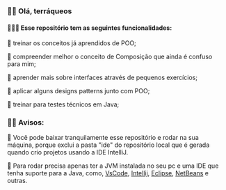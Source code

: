 ### 🖖🏻 Olá, terráqueos

#### 👩🏻‍💻 Esse repositório tem as seguintes funcionalidades:

🐫 treinar os conceitos já aprendidos de POO;

🐫 compreender melhor o conceito de Composição que ainda é confuso para mim;

🐫 aprender mais sobre interfaces através de pequenos exercícios;

🐫 aplicar alguns designs patterns junto com POO;

🐫 treinar para testes técnicos em Java;

### 🧗‍♀️ Avisos:

🥁 Você pode baixar tranquilamente esse repositório e rodar na sua máquina, porque exclui a pasta "ide" do repositório local que é gerada quando crio projetos usando a IDE 
IntelliJ.

🥁 Para rodar precisa apenas ter a JVM instalada no seu pc e uma IDE que tenha suporte para a Java, como, [VsCode](https://code.visualstudio.com/), [Intellij](https://www.jetbrains.com/pt-br/idea/),
[Eclipse](https://www.eclipse.org/downloads/), [NetBeans](https://netbeans.apache.org/download/index.html) e outras.
